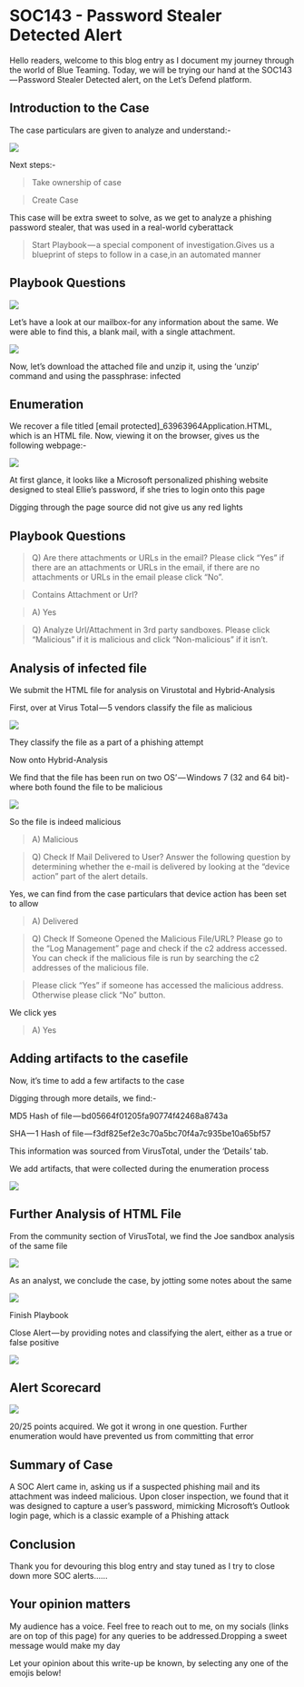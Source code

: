 # SOC143 - Password Stealer Detected Alert

Hello readers, welcome to this blog entry as I document my journey through the world of Blue Teaming. Today, we will be trying our hand at the SOC143 — Password Stealer Detected alert, on the Let’s Defend platform.

## Introduction to the Case

The case particulars are given to analyze and understand:-

![](https://cdn-images-1.medium.com/max/1000/1\*0wZPA1nJXMuq1Txm30QHQw.png)

Next steps:-

> Take ownership of case

> Create Case

This case will be extra sweet to solve, as we get to analyze a phishing password stealer, that was used in a real-world cyberattack

> Start Playbook — a special component of investigation.Gives us a blueprint of steps to follow in a case,in an automated manner

## Playbook Questions

![](https://cdn-images-1.medium.com/max/1000/1\*J-nZRo10XtKD4FgGxtuBcQ.png)

Let’s have a look at our mailbox-for any information about the same. We were able to find this, a blank mail, with a single attachment.​

![](https://cdn-images-1.medium.com/max/1000/1\*BSGsYLxWXydLsGHqoUrsog.png)

Now, let’s download the attached file and unzip it, using the ‘unzip’ command and using the passphrase: infected

## Enumeration

We recover a file titled \[email protected]\_63963964Application.HTML, which is an HTML file. Now, viewing it on the browser, gives us the following webpage:-

![](https://cdn-images-1.medium.com/max/1000/1\*VWD7cwxxTG-Ibz-FYwNzJQ.png)

​At first glance, it looks like a Microsoft personalized phishing website designed to steal Ellie’s password, if she tries to login onto this page

Digging through the page source did not give us any red lights

## Playbook Questions

> Q) Are there attachments or URLs in the email? Please click “Yes” if there are an attachments or URLs in the email, if there are no attachments or URLs in the email please click “No”.

> Contains Attachment or Url?

> A) Yes

> Q) Analyze Url/Attachment in 3rd party sandboxes. Please click “Malicious” if it is malicious and click “Non-malicious” if it isn’t.

## A**nalysis of infected file**

We submit the HTML file for analysis on Virustotal and Hybrid-Analysis

First, over at Virus Total — 5 vendors classify the file as malicious​

![](https://cdn-images-1.medium.com/max/1000/1\*1z9vmwyX7MM-KT4D6Qr8uw.png)

​They classify the file as a part of a phishing attempt

Now onto Hybrid-Analysis

We find that the file has been run on two OS’ — Windows 7 (32 and 64 bit)-where both found the file to be malicious

![](https://cdn-images-1.medium.com/max/1000/1\*WiqTpy5CtfYPm8rK93en7A.png)

​So the file is indeed malicious&#x20;

> A) Malicious

> Q) Check If Mail Delivered to User? Answer the following question by determining whether the e-mail is delivered by looking at the “device action” part of the alert details.

Yes, we can find from the case particulars that device action has been set to allow

> A) Delivered

> Q) Check If Someone Opened the Malicious File/URL? Please go to the “Log Management” page and check if the c2 address accessed. You can check if the malicious file is run by searching the c2 addresses of the malicious file.

> Please click “Yes” if someone has accessed the malicious address. Otherwise please click “No” button.

We click yes&#x20;

> A) Yes

## Ad**ding artifacts to the casefile**

Now, it’s time to add a few artifacts to the case

Digging through more details, we find:-&#x20;

MD5 Hash of file — bd05664f01205fa90774f42468a8743a&#x20;

SHA — 1 Hash of file — f3df825ef2e3c70a5bc70f4a7c935be10a65bf57

This information was sourced from VirusTotal, under the ‘Details’ tab.

We add artifacts, that were collected during the enumeration process

![](https://cdn-images-1.medium.com/max/1000/1\*dHCuTZdYZ6ZMdevUwcLRHQ.png)

## F**urther Analysis of HTML File**

From the community section of VirusTotal, we find the Joe sandbox analysis of the same file​

![](https://cdn-images-1.medium.com/max/1000/1\*Sh-7zbLIJfV\_IMAAmQAOeA.png)

As an analyst, we conclude the case, by jotting some notes about the same

![](https://cdn-images-1.medium.com/max/1000/1\*0JtLYxjx2MMU3\_xlqUXt3w.png)

​Finish Playbook

Close Alert — by providing notes and classifying the alert, either as a true or false positive

![](https://cdn-images-1.medium.com/max/1000/1\*0uNcxWEjae2NVJ-rXiX7Yg.png)

## Alert Scorecard

![](https://cdn-images-1.medium.com/max/1000/1\*f8ALacksYVE641bmdxYmSQ.png)

20/25 points acquired. We got it wrong in one question. Further enumeration would have prevented us from committing that error

## **Summary of Case**

A SOC Alert came in, asking us if a suspected phishing mail and its attachment was indeed malicious. Upon closer inspection, we found that it was designed to capture a user’s password, mimicking Microsoft’s Outlook login page, which is a classic example of a Phishing attack

## Conclusion

Thank you for devouring this blog entry and stay tuned as I try to close down more SOC alerts……

## Your opinion matters

My audience has a voice. Feel free to reach out to me, on my socials (links are on top of this page) for any queries to be addressed.Dropping a sweet message would make my day

Let your opinion about this write-up be known, by selecting any one of the emojis below!
